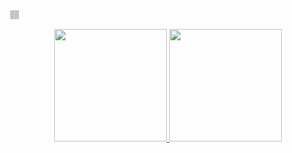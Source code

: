 🏽<div align="center">
  <a href="https://github.com/sssthe">
  <img height="180em" src="https://github-readme-stats.vercel.app/api?username=sssthe&show_icons=true&theme=dark&include_all_commits=true&count_private=true"/>
  <img height="180em" src="https://github-readme-stats.vercel.app/api/top-langs/?username=sssthe&layout=compact&langs_count=7&theme=dark"/>
</div>
  
